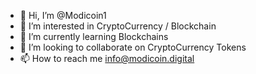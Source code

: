 - 👋 Hi, I’m @Modicoin1
- 👀 I’m interested in CryptoCurrency / Blockchain
- 🌱 I’m currently learning Blockchains
- 💞️ I’m looking to collaborate on CryptoCurrency Tokens
- 📫 How to reach me info@modicoin.digital

<!---
Modicoin1/Modicoin1 is a ✨ special ✨ repository because its `README.md` (this file) appears on your GitHub profile.
You can click the Preview link to take a look at your changes.
--->

